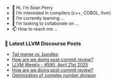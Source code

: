 - 👋 Hi, I’m Sean Perry
- 👀 I’m interested in compilers (c++, COBOL, llvm)
- 🌱 I’m currently learning ...
- 💞️ I’m looking to collaborate on ...
- 📫 How to reach me ...

<!---
s66perry/s66perry is a ✨ special ✨ repository because its `README.md` (this file) appears on your GitHub profile.
You can click the Preview link to take a look at your changes.
--->
### 📕 Latest LLVM Discourse Posts

<!-- DISCOURSE-LLVM:START -->
- [Tail merge vs. bundles](https://discourse.llvm.org/t/tail-merge-vs-bundles/85931#post_3)
- [How are we doing post-commit review?](https://discourse.llvm.org/t/how-are-we-doing-post-commit-review/85961#post_3)
- [LLVM Weekly - #590, April 21st 2025](https://discourse.llvm.org/t/llvm-weekly-590-april-21st-2025/85965#post_1)
- [How are we doing post-commit review?](https://discourse.llvm.org/t/how-are-we-doing-post-commit-review/85961#post_2)
- [Optimization of complex number division](https://discourse.llvm.org/t/optimization-of-complex-number-division/83468#post_19)
<!-- DISCOURSE-LLVM:END -->
